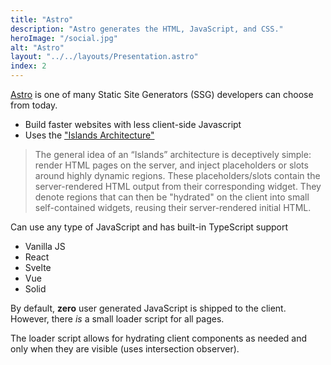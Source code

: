 ```yaml
---
title: "Astro"
description: "Astro generates the HTML, JavaScript, and CSS."
heroImage: "/social.jpg"
alt: "Astro"
layout: "../../layouts/Presentation.astro"
index: 2
---
```


[Astro](https://astro.build) is one of many Static Site Generators (SSG)
developers can choose from today.

- Build faster websites with less client-side Javascript
- Uses the ["Islands Architecture"](https://jasonformat.com/islands-architecture/)

> The general idea of an “Islands” architecture is deceptively simple: render HTML pages on the server, and inject placeholders or slots around highly dynamic regions. These placeholders/slots contain the server-rendered HTML output from their corresponding widget. They denote regions that can then be "hydrated" on the client into small self-contained widgets, reusing their server-rendered initial HTML.

Can use any type of JavaScript and has built-in TypeScript support

- Vanilla JS
- React
- Svelte
- Vue
- Solid

By default, **zero** user generated JavaScript is shipped to the client. However,
there _is_ a small loader script for all pages.

The loader script allows for hydrating client components as needed and only
when they are visible (uses intersection observer).
